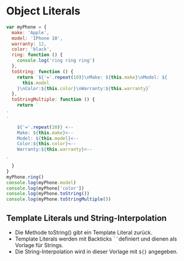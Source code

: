 # Object Literals

```js
var myPhone = {
  make: 'Apple',
  model: 'IPhone 10',
  warranty: 12,
  color: 'black',
  ring: function () {
    console.log('ring ring ring')
  },
  toString: function () {
    return `${'='.repeat(10)}\nMake: ${this.make}\nModel: ${
      this.model
    }\nColor:${this.color}\nWarranty:${this.warranty}`
  },
  toStringMultiple: function () {
    return `
.
.

    ${'='.repeat(10)} <--
    Make: ${this.make}<--
    Model: ${this.model}<--
    Color:${this.color}<--
    Warranty:${this.warranty}<--

`
  }
}
myPhone.ring()
console.log(myPhone.model)
console.log(myPhone['color'])
console.log(myPhone.toString())
console.log(myPhone.toStringMultiple())
```

## Template Literals und String-Interpolation

- Die Methode toString() gibt ein Template Literal zurück.
- Template Literals werden mit Backticks ` `` `definiert und dienen als Vorlage für Strings.
- Die String-Interpolation wird in dieser Vorlage mit `${}` angegeben.

